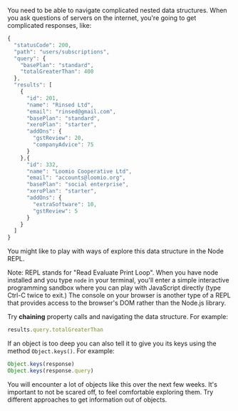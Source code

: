 You need to be able to navigate complicated nested data structures.
When you ask questions of servers on the internet, you're going to get complicated responses, like:

```js
{
  "statusCode": 200,
  "path": "users/subscriptions",
  "query": {
    "basePlan": "standard",
    "totalGreaterThan": 400
  },
  "results": [
    {
      "id": 201,
      "name": "Rinsed Ltd",
      "email": "rinsed@gmail.com",
      "basePlan": "standard",
      "xeroPlan": "starter",
      "addOns": {
        "gstReview": 20,
        "companyAdvice": 75
      }
    },{
      "id": 332,
      "name": "Loomio Cooperative Ltd",
      "email": "accounts@loomio.org",
      "basePlan": "social enterprise",
      "xeroPlan": "starter",
      "addOns": {
        "extraSoftware": 10,
        "gstReview": 5
      }
    }
  ]
}
```

You might like to play with ways of explore this data structure in the Node REPL.

Note: REPL stands for "Read Evaluate Print Loop". When you have node installed and you type `node` in your terminal, you'll enter a simple interactive programming sandbox where you can play with JavaScript directly (type Ctrl-C twice to exit.) The console on your browser is another type of a REPL that provides access to the browser's DOM rather than the Node.js library.

Try **chaining** property calls and navigating the data structure. For example:

```js
results.query.totalGreaterThan
```

If an object is too deep you can also tell it to give you its keys using the method `Object.keys()`. For example:

```js
Object.keys(response)
Object.keys(response.query)
```

You will encounter a lot of objects like this over the next few weeks. It's important to not be scared off, to feel comfortable exploring them. Try different approaches to get information out of objects.

